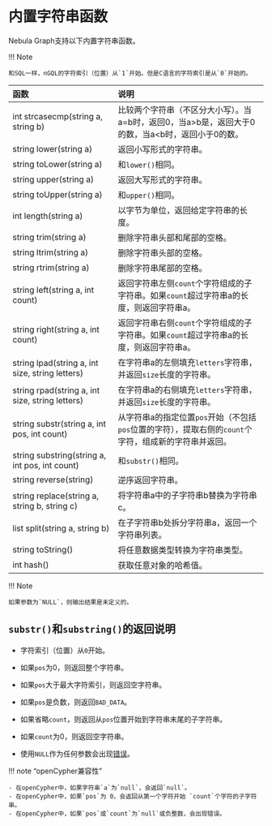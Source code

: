 # 内置字符串函数

Nebula Graph支持以下内置字符串函数。

!!! Note

    和SQL一样，nGQL的字符索引（位置）从`1`开始。但是C语言的字符索引是从`0`开始的。

|函数| 说明 |
|:----  |:---- |
|int strcasecmp(string a, string b) | 比较两个字符串（不区分大小写）。当a=b时，返回0，当a>b是，返回大于0的数，当a<b时，返回小于0的数。 |
|string lower(string a) | 返回小写形式的字符串。 |
|string toLower(string a) | 和`lower()`相同。 |
|string upper(string a) | 返回大写形式的字符串。 |
|string toUpper(string a) | 和`upper()`相同。 |
|int length(string a) | 以字节为单位，返回给定字符串的长度。 |
|string trim(string a) | 删除字符串头部和尾部的空格。 |
|string ltrim(string a) | 删除字符串头部的空格。 |
|string rtrim(string a) | 删除字符串尾部的空格。 |
|string left(string a, int count) | 返回字符串左侧`count`个字符组成的子字符串。如果`count`超过字符串a的长度，则返回字符串a。 |
|string right(string a, int count) | 返回字符串右侧`count`个字符组成的子字符串。如果`count`超过字符串a的长度，则返回字符串a。 |
|string lpad(string a, int size, string letters) | 在字符串a的左侧填充`letters`字符串，并返回`size`长度的字符串。|
|string rpad(string a, int size, string letters)| 在字符串a的右侧填充`letters`字符串，并返回`size`长度的字符串。  |
|string substr(string a, int pos, int count) |  从字符串a的指定位置`pos`开始（不包括`pos`位置的字符），提取右侧的`count`个字符，组成新的字符串并返回。|
|string substring(string a, int pos, int count) | 和`substr()`相同。 |
|string reverse(string) | 逆序返回字符串。|
|string replace(string a, string b, string c) | 将字符串a中的子字符串b替换为字符串c。|
|list split(string a, string b) | 在子字符串b处拆分字符串a，返回一个字符串列表。|
|string toString() | 将任意数据类型转换为字符串类型。|
|int hash() | 获取任意对象的哈希值。 |

!!! Note

    如果参数为`NULL`，则输出结果是未定义的。

## `substr()`和`substring()`的返回说明

- 字符索引（位置）从`0`开始。

- 如果`pos`为0，则返回整个字符串。

- 如果`pos`大于最大字符索引，则返回空字符串。

- 如果`pos`是负数，则返回`BAD_DATA`。

- 如果省略`count`，则返回从`pos`位置开始到字符串末尾的子字符串。

- 如果`count`为0，则返回空字符串。

- 使用`NULL`作为任何参数会出现[错误](https://github.com/vesoft-inc/nebula-graph/issues/878)。

!!! note “openCypher兼容性”

    - 在openCypher中，如果字符串`a`为`null`，会返回`null`。
    - 在openCypher中，如果`pos`为 0，会返回从第一个字符开始 `count`个字符的子字符串。
    - 在openCypher中，如果`pos`或`count`为`null`或负整数，会出现错误。